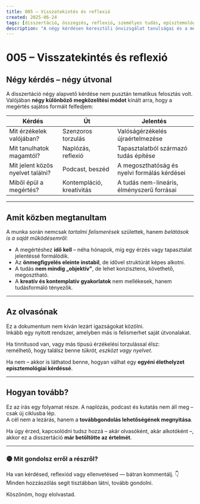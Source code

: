 ```yaml
---
title: 005 – Visszatekintés és reflexió
created: 2025-06-24
tags: [disszertáció, összegzés, reflexió, személyes tudás, episztemológia]
description: "A négy kérdésen keresztüli önvizsgálat tanulságai és a megértés alakulása."
---
```


# 005 – Visszatekintés és reflexió

## Négy kérdés – négy útvonal

A disszertáció négy alapvető kérdése nem pusztán tematikus felosztás volt.  
Valójában **négy különböző megközelítési módot** kínált arra, hogy a megértés sajátos formáit felfedjem:

| Kérdés | Út | Jelentés |
|--------|----|----------|
| Mit érzékelek valójában? | Szenzoros torzulás | Valóságérzékelés újraértelmezése |
| Mit tanulhatok magamtól? | Naplózás, reflexió | Tapasztalatból származó tudás építése |
| Mit jelent közös nyelvet találni? | Podcast, beszéd | A megoszthatóság és nyelvi formálás kérdései |
| Miből épül a megértés? | Kontempláció, kreativitás | A tudás nem-lineáris, élményszerű forrásai |

---

## Amit közben megtanultam

A munka során nemcsak *tartalmi felismerések* születtek, hanem *belátások is a saját működésemről*:

- A megértéshez **idő kell** – néha hónapok, míg egy érzés vagy tapasztalat jelentéssé formálódik.
- Az **önmegfigyelés eleinte instabil**, de idővel struktúrát képes alkotni.
- A tudás **nem mindig „objektív”**, de lehet konzisztens, követhető, megosztható.
- A **kreatív és kontemplatív gyakorlatok** nem mellékesek, hanem tudásformáló tényezők.

---

## Az olvasónak

Ez a dokumentum nem kíván lezárt igazságokat közölni.  
Inkább egy nyitott rendszer, amelyben más is felismerhet saját útvonalakat.

Ha tinnitusod van, vagy más típusú érzékelési torzulással élsz:  
remélhető, hogy találsz benne *tükröt, eszközt vagy nyelvet*.

Ha nem – akkor is láthatod benne, hogyan válhat egy **egyéni élethelyzet episztemológiai kérdéssé**.

---

## Hogyan tovább?

Ez az írás egy folyamat része. A naplózás, podcast és kutatás nem áll meg – csak új ciklusba lép.  
A cél nem a lezárás, hanem a **továbbgondolás lehetőségének megnyitása**.

Ha úgy érzed, kapcsolódni tudsz hozzá – akár olvasóként, akár alkotóként –,  
akkor ez a disszertáció **már betöltötte az értelmét**.

---

### 🟡 Mit gondolsz erről a részről?

Ha van kérdésed, reflexiód vagy ellenvetésed — bátran kommentálj. 👇  
Minden hozzászólás segít tisztábban látni, tovább gondolni.

Köszönöm, hogy elolvastad.

